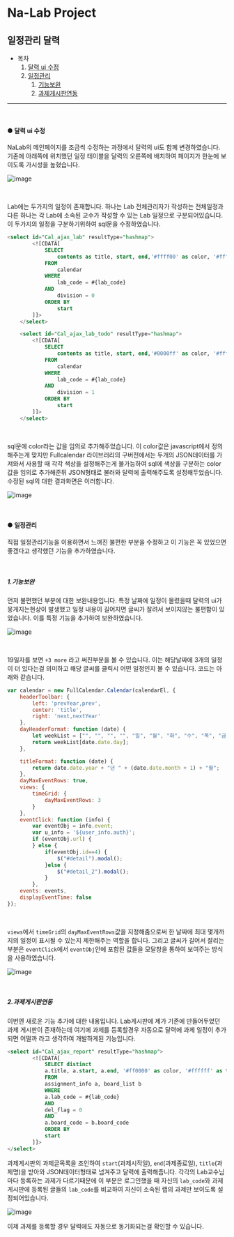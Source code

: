 # Na-Lab Project



## 일정관리 달력



* 목차
  1. [달력 ui 수정](#ui)
  2. [일정관리](#mana)
     1. [기능보완](#up)
     2. [과제게시판연동](#assignment)

-----------------------

</br>

<h4>
    <div id="ui">●  달력 ui 수정</div>
</h4>

NaLab의 메인페이지를 조금씩 수정하는 과정에서 달력의 ui도 함께 변경하였습니다. 기존에 아래쪽에 위치했던 일정 테이블을 달력의 오른쪽에 배치하여 페이지가 한눈에 보이도록 가시성을 높혔습니다. 

![image](https://user-images.githubusercontent.com/78251137/106388840-a6ccba80-6423-11eb-9107-c3420e15af3f.png)

</br>

Lab에는 두가지의 일정이 존재합니다. 하나는 Lab 전체관리자가 작성하는 전체일정과 다른 하나는 각 Lab에 소속된 교수가 작성할 수 있는 Lab 일정으로 구분되어있습니다. 이 두가지의 일정을 구분하기위하여 sql문을 수정하였습니다.

```sql
<select id="Cal_ajax_lab" resultType="hashmap">
        <![CDATA[
            SELECT
                contents as title, start, end,'#ffff00' as color, '#ffffff' as textColor, '3' as id
            FROM
                calendar
            WHERE
                lab_code = #{lab_code}
            AND
                division = 0
            ORDER BY
                start
		]]>
    </select>

    <select id="Cal_ajax_lab_todo" resultType="hashmap">
        <![CDATA[
            SELECT
                contents as title, start, end,'#0000ff' as color, '#ffffff' as textColor, '3' as id
            FROM
                calendar
            WHERE
                lab_code = #{lab_code}
            AND
                division = 1
            ORDER BY
                start
		]]>
    </select>
```

</br>

sql문에 color라는 값을 임의로 추가해주었습니다. 이 color값은 javascript에서 정의해주는게 맞지만 Fullcalendar 라이브러리의 구버전에서는 두개의 JSON데이터를 가져와서 사용할 때 각각 색상을 설정해주는게 불가능하여 sql에 색상을 구분하는 color값을 임의로 추가해준뒤 JSON형태로 불러와 달력에 출력해주도록 설정해두었습니다. 수정된 sql의 대한 결과화면은 이러합니다.

![image](https://user-images.githubusercontent.com/78251137/106389692-04fb9c80-6428-11eb-8949-fffcdacaec2b.png)

</br>



<h4>
    <div id="mana">●  일정관리</div>
</h4>

직접 일정관리기능을 이용하면서 느껴진 불편한 부분을 수정하고 이 기능은 꼭 있었으면 좋겠다고 생각했던 기능을 추가하였습니다.

</br>

<h5>
    <div id="up">1.기능보완</div>
</h5>

먼저 불편했던 부분에 대한 보완내용입니다. 특정 날짜에 일정이 몰렸을때 달력의 ui가 뭉게지는현상이 발생했고 일정 내용이 길어지면 글씨가 잘려서 보이지않는 불편함이 있었습니다. 이를 특정 기능을 추가하여 보완하였습니다.

 ![image](https://user-images.githubusercontent.com/78251137/106389882-2315cc80-6429-11eb-9ec1-dfafc22e5378.png)

</br>

19일자를 보면 `+3 more` 라고 써진부분을 볼 수 있습니다. 이는 해당날짜에 3개의 일정이 더 있다는걸 의미하고 해당 글씨를 클릭시 어떤 일정인지 볼 수 있습니다. 코드는 아래와 같습니다.

```javascript
var calendar = new FullCalendar.Calendar(calendarEl, {
    headerToolbar: {
        left: 'prevYear,prev',
        center: 'title',
        right: 'next,nextYear'
    },
    dayHeaderFormat: function (date) {
        let weekList = ["", "", "", "", "일", "월", "화", "수", "목", "금", "토"];
        return weekList[date.date.day];
    },

    titleFormat: function (date) {
        return date.date.year + "년 " + (date.date.month + 1) + "월";
    },
    dayMaxEventRows: true,
    views: {
        timeGrid: {
            dayMaxEventRows: 3
        }
    },
    eventClick: function (info) {
        var eventObj = info.event;
        var u_info = '${user_info.auth}';
        if (eventObj.url) {
        } else {
            if(eventObj.id==4) {
                $("#detail").modal();
            }else {
                $("#detail_2").modal();
            }
        },
    events: events,
	displayEventTime: false
});
```

</br>

`views`에서 `timeGrid`의 `dayMaxEventRows`값을 지정해줌으로써 한 날짜에 최대 몇개까지의 일정이 표시될 수 있는지 제한해주는 역할을 합니다.  그리고 글씨가 길어서 잘리는부분은 `eventClick`에서 `eventObj`안에 포함된 값들을 모달창을 통하여 보여주는 방식을 사용하였습니다. 

 ![image](https://user-images.githubusercontent.com/78251137/106389885-2610bd00-6429-11eb-9f9e-9b18f99433d8.png)

</br>

<h5>
    <div id="assigment">2.과제게시판연동</div>
</h5>

이번엔 새로운 기능 추가에 대한 내용입니다. Lab게시판에 제가 기존에 만들어두었던 과제 게시판이 존재하는데 여기에 과제를 등록할경우 자동으로 달력에 과제 일정이 추가되면 어떨까 라고 생각하여 개발하게된 기능입니다.

```sql
<select id="Cal_ajax_report" resultType="hashmap">
        <![CDATA[
            SELECT distinct
            a.title, a.start, a.end, '#ff0000' as color, '#ffffff' as textColor,b.board_num) as url
            FROM
            assignment_info a, board_list b
            WHERE
            a.lab_code = #{lab_code}
            AND
            del_flag = 0
            AND
            a.board_code = b.board_code
            ORDER BY
            start
        ]]>
</select>
```

과제게시판의 과제글목록을 조인하여 `start`(과제시작일), `end`(과제종료일), `title`(과제명)을 받아와 JSON데이터형태로 넘겨주고 달력에 출력해줍니다. 각각의 Lab교수님마다 등록하는 과제가 다르기때문에 이 부분은 로그인했을 때 자신의 `lab_code`와 과제게시판에 등록된 글들의 `lab_code`를 비교하여 자신이 소속된 랩의 과제만 보이도록 설정되어있습니다.

![image](https://user-images.githubusercontent.com/78251137/106395178-181c6580-6444-11eb-92fc-2177358b7901.png)

이제 과제를 등록할 경우 달력에도 자동으로 동기화되는걸 확인할 수 있습니다. 

